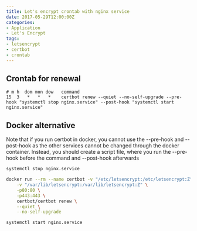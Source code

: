 ```yaml
---
title: Let's encrypt crontab with nginx service
date: 2017-05-29T12:00:00Z
categories:
- Application
- Let's Encrypt
tags:
- letsencrypt
- certbot
- crontab
---
```

## Crontab for renewal
```crontab
# m h  dom mon dow   command
15  3   *   *   *    certbot renew --quiet --no-self-upgrade --pre-hook "systemctl stop nginx.service" --post-hook "systemctl start nginx.service"
```

## Docker alternative
Note that if you run certbot in docker, you cannot use the --pre-hook and --post-hook as the other services cannot be changed through the docker container. Instead, you should create a script file, where you run the --pre-hook before the command and --post-hook afterwards
```bash
systemctl stop nginx.service

docker run --rm --name certbot -v "/etc/letsencrypt:/etc/letsencrypt:Z" \
    -v "/var/lib/letsencrypt:/var/lib/letsencrypt:Z" \
    -p80:80 \
    -p443:443 \
    certbot/certbot renew \
    --quiet \
    --no-self-upgrade 

systemctl start nginx.service
```

